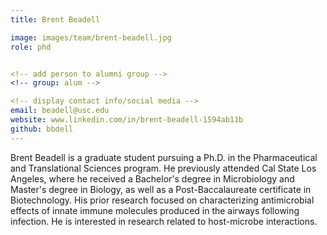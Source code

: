 ```yaml
---
title: Brent Beadell

image: images/team/brent-beadell.jpg
role: phd


<!-- add person to alumni group -->
<!-- group: alum -->

<!-- display contact info/social media -->
email: beadell@usc.edu
website: www.linkedin.com/in/brent-beadell-1594ab11b
github: bbdell
---
```


Brent Beadell is a graduate student pursuing a Ph.D. in the Pharmaceutical and Translational Sciences program.
He previously attended Cal State Los Angeles, where he received a Bachelor's degree in Microbiology and Master's degree in Biology, as well as a Post-Baccalaureate certificate in Biotechnology.
His prior research focused on characterizing antimicrobial effects of innate immune molecules produced in the airways following infection. He is interested in research related to host-microbe interactions.

